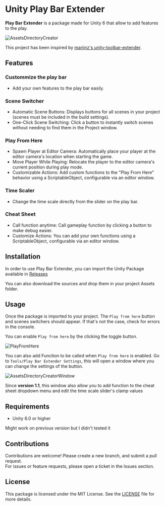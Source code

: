 # Unity Play Bar Extender

**Play Bar Extender** is a package made for Unity 6 that allow to add features to the play.

![AssetsDirectoryCreator](https://github.com/user-attachments/assets/fd87abab-cf3c-41f3-85ba-6cb3b28cbf07)

This project has been inspired by [marijnz's unity-toolbar-extender](https://github.com/marijnz/unity-toolbar-extender).

## Features

### Custommize the play bar
- Add your own features to the play bar easily.
  
### Scene Switcher
- Automatic Scene Buttons: Displays buttons for all scenes in your project (scenes must be included in the build settings).
- One-Click Scene Switching: Click a button to instantly switch scenes without needing to find them in the Project window.
  
### Play From Here
- Spawn Player at Editor Camera: Automatically place your player at the editor camera's location when starting the game.
- Move Player While Playing: Relocate the player to the editor camera's current position during play mode.
- Customizable Actions: Add custom functions to the "Play From Here" behavior using a ScriptableObject, configurable via an editor window.

### Time Scaler
- Change the time scale directly from the slider on the play bar.

### Cheat Sheet
- Call function anytime: Call gameplay function by clicking a button to make debug easier.
- Customize Actions: You can add your own functions using a ScriptableObject, configurable via an editor window.

## Installation

In order to use Play Bar Extender, you can import the Unity Package available in [Releases](https://github.com/Theo-Mestre/Unity-Playbar-Extender/releases)

You can also download the sources and drop them in your project Assets folder.

## Usage

Once the package is imported to your project. The `Play from here` button and scenes switchers should appear. If that's not the case, check for errors in the console.

You can enable `Play from here` by the clicking the toggle button.

![PlayFromHere](https://github.com/user-attachments/assets/59b372f4-1b12-4a4f-b4fc-7e7b771308d9)

You can also add Function to be called when `Play from here` is enabled.
Go to `Tools/Play Bar Extender Settings`, this will open a window where you can change the settings of the button.

![AssetsDirectoryCreatorWindow](https://github.com/user-attachments/assets/7feb51da-f5eb-4fba-b66b-9fae694429cc)

Since **version 1.1**, this window also allow you to add function to the cheat sheet dropdown menu and edit the time scale slider's clamp values

## Requirements

- Unity 6.0 or higher

Might work on previous version but I didn't tested it

## Contributions
Contributions are welcome! 
Please create a new branch, and submit a pull request.  <br>
For issues or feature requests, please open a ticket in the Issues section.

## License

This package is licensed under the MIT License. See the [LICENSE](LICENSE) file for more details.
